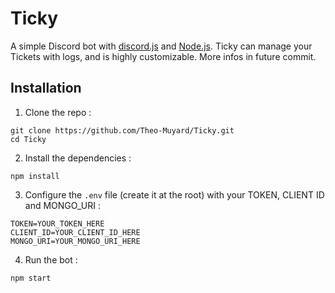 # Ticky
A simple Discord bot with [discord.js](https://discord.js.org/) and [Node.js](https://nodejs.org/en).
Ticky can manage your Tickets with logs, and is highly customizable.
More infos in future commit.

## Installation
1. Clone the repo :
```
git clone https://github.com/Theo-Muyard/Ticky.git 
cd Ticky
```
2. Install the dependencies :
```
npm install
```
3. Configure the `.env` file (create it at the root) with your TOKEN, CLIENT ID and MONGO_URI :
```
TOKEN=YOUR_TOKEN_HERE
CLIENT_ID=YOUR_CLIENT_ID_HERE
MONGO_URI=YOUR_MONGO_URI_HERE
```
4. Run the bot :
```
npm start
```